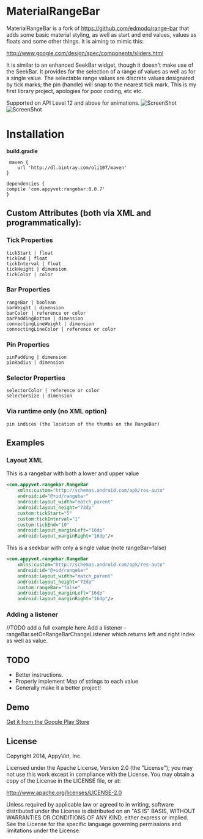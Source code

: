 # MaterialRangeBar

MaterialRangeBar is a fork of https://github.com/edmodo/range-bar that adds some basic material styling, as well as start and end values, values as floats and some other things. It is aiming to mimic this:

http://www.google.com/design/spec/components/sliders.html

It is similar to an enhanced SeekBar widget, though it doesn't make use of the SeekBar. It provides for the selection of a range of values as well as for a single value. The selectable range values are discrete values designated by tick marks; the pin (handle) will snap to the nearest tick mark. This is my first library project, apologies for poor coding, etc etc.

Supported on API Level 12 and above for animations.
![ScreenShot](https://github.com/oli107/material-range-bar/blob/master/Screenshots/screenshot%20pin%20active.png)
![ScreenShot](https://github.com/oli107/material-range-bar/blob/master/Screenshots/screenshot.png)

# Installation

**build.gradle**

	 maven {
        url 'http://dl.bintray.com/oli107/maven'
    }

	dependencies {
    compile 'com.appyvet:rangebar:0.0.7'
	}


## Custom Attributes (both via XML and programmatically):

### Tick Properties
```
tickStart | float
tickEnd | float
tickInterval | float
tickHeight | dimension
tickColor | color
```

###  Bar Properties
```
rangeBar | boolean
barWeight | dimension
barColor | reference or color
barPaddingBottom | dimension
connectingLineWeight | dimension
connectingLineColor | reference or color
```

### Pin Properties
```
pinPadding | dimension
pinRadius | dimension
```

### Selector Properties
```
selectorColor | reference or color
selectorSize | dimension
```

### Via runtime only (no XML option)
```
pin indices (the location of the thumbs on the RangeBar)
```

## Examples

### Layout XML

This is a rangebar with both a lower and upper value
```xml
<com.appyvet.rangebar.RangeBar
	xmlns:custom="http://schemas.android.com/apk/res-auto"
	android:id="@+id/rangebar"
	android:layout_width="match_parent"
	android:layout_height="72dp"
	custom:tickStart="5"
	custom:tickInterval="1"
	custom:tickEnd="10"
	android:layout_marginLeft="16dp"
	android:layout_marginRight="16dp"/>
```

This is a seekbar with only a single value (note rangeBar=false)
```xml
<com.appyvet.rangebar.RangeBar
	xmlns:custom="http://schemas.android.com/apk/res-auto"
	android:id="@+id/rangebar"
	android:layout_width="match_parent"
	android:layout_height="72dp"
	custom:rangeBar="false"
	android:layout_marginLeft="16dp"
	android:layout_marginRight="16dp"/>
```

### Adding a listener
//TODO add a full example here
Add a listener - rangeBar.setOnRangeBarChangeListener which returns left and right index as well as value.


## TODO

- Better instructions.
- Properly implement Map of strings to each value
- Generally make it a better project!

## Demo

[Get it from the Google Play Store](https://play.google.com/store/apps/details?id=com.appyvet.rangebarsample)

## License

Copyright 2014, AppyVet, Inc. 

Licensed under the Apache License, Version 2.0 (the "License"); you may not use this work except in compliance with the License.
You may obtain a copy of the License in the LICENSE file, or at:

http://www.apache.org/licenses/LICENSE-2.0

Unless required by applicable law or agreed to in writing, software distributed under the License is distributed on an "AS IS" BASIS, WITHOUT WARRANTIES OR CONDITIONS OF ANY KIND, either express or implied. See the License for the specific language governing permissions and limitations under the License.
